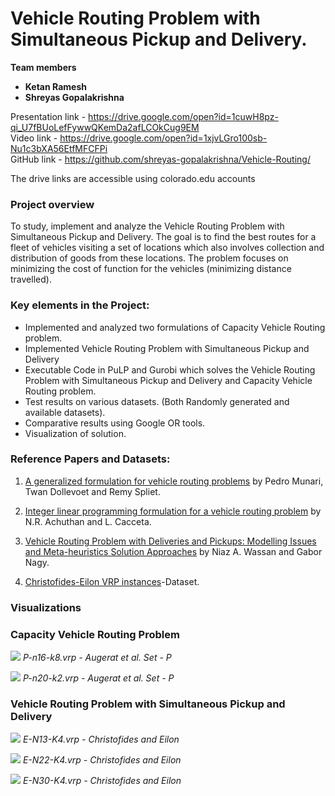# Vehicle Routing Problem with Simultaneous Pickup and Delivery.

**Team members**
 - **Ketan Ramesh**
 - **Shreyas Gopalakrishna**

Presentation link - https://drive.google.com/open?id=1cuwH8pz-qi_U7fBUoLefFywwQKemDa2afLCOkCug9EM <br/>
Video link - https://drive.google.com/open?id=1xjvLGro100sb-Nu1c3bXA56EtfMFCFPi <br/>
GitHub link - https://github.com/shreyas-gopalakrishna/Vehicle-Routing/<br/>

The drive links are accessible using colorado.edu accounts 

### **Project overview** <br/>
To study, implement and analyze the Vehicle Routing Problem with Simultaneous Pickup and Delivery. The goal is to find the best routes for a fleet of vehicles visiting a set of locations which also involves collection and distribution of goods from these locations. The problem focuses on minimizing the cost of function for the vehicles (minimizing distance travelled).

### Key elements in the Project:

 - Implemented and analyzed two formulations of Capacity Vehicle Routing problem.
 - Implemented Vehicle Routing Problem with Simultaneous Pickup and Delivery
 - Executable Code in PuLP and Gurobi which solves the Vehicle Routing Problem with Simultaneous Pickup and Delivery and Capacity Vehicle Routing problem.
 - Test results on various datasets. (Both Randomly generated and available datasets).
 - Comparative results using Google OR tools.
 - Visualization of solution.

### Reference Papers and Datasets:
1.  [A generalized formulation for vehicle routing problems](https://arxiv.org/pdf/1606.01935.pdf) by Pedro Munari, Twan Dollevoet and Remy Spliet.
    
2.  [Integer linear programming formulation for a vehicle routing problem](https://doi.org/10.1016/0377-2217(91)90338-V) by N.R. Achuthan and L. Cacceta.
    
3.  [Vehicle Routing Problem with Deliveries and Pickups: Modelling Issues and Meta-heuristics Solution Approaches](https://core.ac.uk/download/pdf/19477982.pdf)  by Niaz A. Wassan and Gabor Nagy.
4. [Christofides-Eilon VRP instances](http://neo.lcc.uma.es/vrp/vrp-instances/capacitated-vrp-instances/)-Dataset.


### Visualizations

### Capacity Vehicle Routing Problem
![](https://github.com/shreyas-gopalakrishna/Vehicle-Routing/blob/master/Images/CVRP_1.png)
*P-n16-k8.vrp - Augerat et al. Set - P* <br/>

![](https://github.com/shreyas-gopalakrishna/Vehicle-Routing/blob/master/Images/CVRP_2.png)
*P-n20-k2.vrp - Augerat et al. Set - P* <br/>

### Vehicle Routing Problem with Simultaneous Pickup and Delivery
![](https://github.com/shreyas-gopalakrishna/Vehicle-Routing/blob/master/Images/VRPSPD_1.png)
*E-N13-K4.vrp - Christofides and Eilon* <br/>

![](https://github.com/shreyas-gopalakrishna/Vehicle-Routing/blob/master/Images/VRPSPD_2.png)
*E-N22-K4.vrp - Christofides and Eilon* <br/>

![](https://github.com/shreyas-gopalakrishna/Vehicle-Routing/blob/master/Images/VRPSPD_3.png)
*E-N30-K4.vrp - Christofides and Eilon* <br/>

